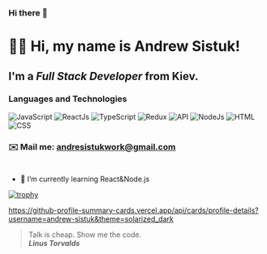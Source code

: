### Hi there 👋



# 👋🏻 Hi, my name is **Andrew Sistuk**!
## I'm a *Full Stack Developer* from Kiev.


### Languages and Technologies 
![JavaScript](https://img.shields.io/badge/-JavaScript-090909?style=for-the-badge&logo=JavaScript)
![ReactJs](https://img.shields.io/badge/-ReactJs-090909?style=for-the-badge&logo=React)
![TypeScript](https://img.shields.io/badge/-TypeScript-090909?style=for-the-badge&logo=TypeScript)
![Redux](https://img.shields.io/badge/-Redux-090909?style=for-the-badge&logo=Redux)
![API](https://img.shields.io/badge/-REST&#032;API-090909?style=for-the-badge)
![NodeJs](https://img.shields.io/badge/-NODEJS-090909?style=for-the-badge)
![HTML](https://img.shields.io/badge/-HTML-090909?style=for-the-badge&logo=html5)
![CSS](https://img.shields.io/badge/-CSS-090909?style=for-the-badge&logo=css3)
### ✉️ Mail me: andresistukwork@gmail.com
#

- 🌱 I’m currently learning React&Node.js

[![trophy](https://github-profile-trophy.vercel.app/?username=andrew-sistuk&theme=onedark)](https://github.com/ryo-ma/github-profile-trophy)

https://github-profile-summary-cards.vercel.app/api/cards/profile-details?username=andrew-sistuk&theme=solarized_dark

> Talk is cheap. Show me the code. <br/>
> ***Linus Torvalds***
